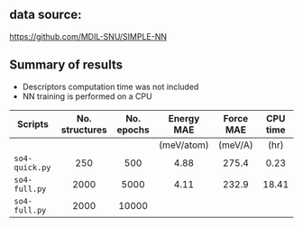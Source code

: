 ## data source:
https://github.com/MDIL-SNU/SIMPLE-NN

## Summary of results 
- Descriptors computation time was not included
- NN training is performed on a CPU

|Scripts| No. structures| No. epochs | Energy MAE | Force MAE | CPU time|  
|-------|:-------------:|:----------:|:----------:|:---------:|:-------:|
|       |               |            | (meV/atom) | (meV/A)   |   (hr)  |  
|`so4-quick.py` | 250   | 500        |   4.88     |  275.4    | 0.23    |
|`so4-full.py`  |2000   | 5000       |   4.11     |  232.9    | 18.41   |
|`so4-full.py`  |2000   | 10000      ||||

